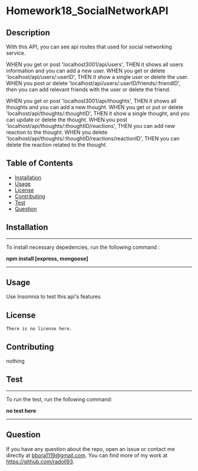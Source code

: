 # Homework18_SocialNetworkAPI




## Description 

With this API, you can see api routes that used for social networking service.

WHEN you get or post 'localhost3001/api/users', THEN it shows all users information and you can add a new user.
WHEN you get or delete 'localhost/api/users/:userID', THEN it show a single user or delete the user.
WHEN you post or delete 'localhost/api/users/:userID/friends/:friendID', then you can add relevant friends with the user or delete the friend.



WHEN you get or post 'localhost3001/api/thoughts', THEN it shows all thoughts and you can add a new thought.
WHEN you get or put or delete 'localhost/api/thoughts/:thoughtID', THEN it show a single thought, and you can update or delete the thought.
WHEN you post 'localhost/api/thoughts/:thoughtID/reactions', THEN you can add new reaction to the thought.
WHEN you delete 'localhost/api/thoughts/:thoughtID/reactions/reactionID', THEN you can delete the reaction related to the thought.



## Table of Contents 

- [Installation](#Installation)
- [Usage](#Usage)
- [License](#License)
- [Contributing](#Contributing)
- [Test](#Test)
- [Question](#Question)



## Installation

  ---
  To install necessary depedencies, run the following command :
  
  **npm install [express, mongoose]**

  ---

## Usage

  Use Insomnia to test this api's features



## License

    There is no license here.
    

## Contributing

nothing


## Test

  ---
  To run the test, run the following command:
  
  **no test here**

  ---

## Question

If you have any question about the repo, open an issue or contact me directly at bbora1119@gmail.com. You can find more of my work at https://github.com/radoll93.





  